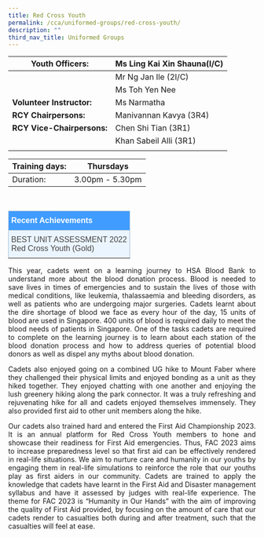 ```yaml
---
title: Red Cross Youth
permalink: /cca/uniformed-groups/red-cross-youth/
description: ""
third_nav_title: Uniformed Groups
---
```

|  **Youth Officers:** | Ms Ling Kai Xin Shauna(I/C) | 
| -------- | -------- |
|  | Mr Ng Jan Ile (2I/C) |
|  |  Ms Toh Yen Nee |
|**Volunteer Instructor:** | Ms Narmatha |
|**RCY Chairpersons:** |  Manivannan Kavya (3R4) |
|**RCY Vice-Chairpersons:** | Chen Shi Tian  (3R1) |
|  |  Khan Sabeil Alli (3R1) |
|  |  |


| Training days: | Thursdays  |
| - | -|
| Duration: |  3.00pm - 5.30pm |

<br>
<style type="text/css">
.tg  {border-collapse:collapse;border-color:#9ABAD9;border-spacing:0;}
.tg td{background-color:#EBF5FF;border-color:#9ABAD9;border-style:solid;border-width:1px;color:#444;
  font-family:Arial, sans-serif;font-size:14px;overflow:hidden;padding:10px 5px;word-break:normal;}
.tg th{background-color:#409cff;border-color:#9ABAD9;border-style:solid;border-width:1px;color:#fff;
  font-family:Arial, sans-serif;font-size:14px;font-weight:normal;overflow:hidden;padding:10px 5px;word-break:normal;}
.tg .tg-3jrd{border-color:inherit;font-family:"Lucida Sans Unicode", "Lucida Grande", sans-serif !important;font-size:medium;
  text-align:left;vertical-align:top}
</style>
<table class="tg">
<thead>
  <tr>
		<th class="tg-3jrd"><b>Recent Achievements</b><br></th>
  </tr>
</thead>
<tbody>
  <tr>
    <td class="tg-3jrd">BEST UNIT ASSESSMENT 2022
<br>Red Cross Youth (Gold)</td>
  </tr>
</tbody>
</table>


<p style="text-align:justify">This year, cadets went on a learning journey to HSA Blood Bank to understand more about the blood donation process. Blood is needed to save lives in times of emergencies and to sustain the lives of those with medical conditions, like leukemia, thalassaemia and bleeding disorders, as well as patients who are undergoing major surgeries. Cadets learnt about the dire shortage of blood we face as every hour of the day, 15 units of blood are used in Singapore. 400 units of blood is required daily to meet the blood needs of patients in Singapore. One of the tasks cadets are required to complete on the learning journey is to learn about each station of the blood donation process and how to address queries of potential blood donors as well as dispel any myths about blood donation.</p>


<p style="text-align:justify">Cadets also enjoyed going on a combined UG hike to Mount Faber where they challenged their physical limits and enjoyed bonding as a unit as they hiked together. They enjoyed chatting with one another and enjoying the lush greenery hiking along the park connector. It was a truly refreshing and rejuvenating hike for all and cadets enjoyed themselves immensely. They also provided first aid to other unit members along the hike.</p>



<p style="text-align:justify">Our cadets also trained hard and entered the First Aid Championship 2023. It is an annual platform for Red Cross Youth members to hone and showcase their readiness for First Aid emergencies. Thus, FAC 2023 aims to increase preparedness level so that first aid can be effectively rendered in real-life situations. We aim to nurture care and humanity in our youths by engaging them in real-life simulations to reinforce the role that our youths play as first aiders in our community. Cadets are trained to apply the knowledge that cadets have learnt in the First Aid and Disaster management syllabus and have it assessed by judges with real-life experience. The theme for FAC 2023 is “Humanity in Our Hands” with the aim of improving the quality of First Aid provided, by focusing on the amount of care that our cadets render to casualties both during and after treatment, such that the casualties will feel at ease.</p>



